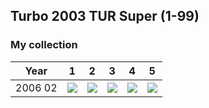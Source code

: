 ## Turbo 2003 TUR Super (1-99)

### My collection

|  Year   |                                        1                                         |                                        2                                         |                                        3                                         |                                        4                                         |                                        5                                         |
|:-------:|:--------------------------------------------------------------------------------:|:--------------------------------------------------------------------------------:|:--------------------------------------------------------------------------------:|:--------------------------------------------------------------------------------:|:--------------------------------------------------------------------------------:|
| 2006 02 | [<img src='thumbnails/outer/2006_02.1.0.png'>](thumbnails/outer/2006_02.1.0.png) | [<img src='thumbnails/outer/2006_02.2.0.png'>](thumbnails/outer/2006_02.2.0.png) | [<img src='thumbnails/outer/2006_02.3.0.png'>](thumbnails/outer/2006_02.3.0.png) | [<img src='thumbnails/outer/2006_02.4.0.png'>](thumbnails/outer/2006_02.4.0.png) | [<img src='thumbnails/outer/2006_02.5.0.png'>](thumbnails/outer/2006_02.5.0.png) |

<span style="display: inline-block;">
	<a href='thumbnails/inner/1.5.png' title=''><img src='thumbnails/inner/1.5.png' alt=''></a>
</span>
<span style="display: inline-block;">
	<a href='thumbnails/inner/2.5.png' title=''><img src='thumbnails/inner/2.5.png' alt=''></a>
</span>
<span style="display: inline-block;">
	<a href='thumbnails/inner/3.4.png' title=''><img src='thumbnails/inner/3.4.png' alt=''></a>
</span>
<span style="display: inline-block;">
	<a href='thumbnails/inner/4.4.png' title=''><img src='thumbnails/inner/4.4.png' alt=''></a>
</span>
<span style="display: inline-block;">
	<a href='thumbnails/inner/5.5.png' title=''><img src='thumbnails/inner/5.5.png' alt=''></a>
</span>
<span style="display: inline-block;">
	<a href='thumbnails/inner/6.4.png' title=''><img src='thumbnails/inner/6.4.png' alt=''></a>
</span>
<span style="display: inline-block;">
	<a href='thumbnails/inner/7.5.png' title=''><img src='thumbnails/inner/7.5.png' alt=''></a>
</span>
<span style="display: inline-block;">
	<a href='thumbnails/inner/8.5.png' title=''><img src='thumbnails/inner/8.5.png' alt=''></a>
</span>
<span style="display: inline-block;">
	<a href='thumbnails/inner/9.5.png' title=''><img src='thumbnails/inner/9.5.png' alt=''></a>
</span>
<span style="display: inline-block;">
	<a href='thumbnails/inner/10.5.png' title=''><img src='thumbnails/inner/10.5.png' alt=''></a>
</span>
<span style="display: inline-block;">
	<a href='thumbnails/inner/11.5.png' title=''><img src='thumbnails/inner/11.5.png' alt=''></a>
</span>
<span style="display: inline-block;">
	<a href='thumbnails/inner/12.5.png' title=''><img src='thumbnails/inner/12.5.png' alt=''></a>
</span>
<span style="display: inline-block;">
	<a href='thumbnails/inner/13.5.png' title=''><img src='thumbnails/inner/13.5.png' alt=''></a>
</span>
<span style="display: inline-block;">
	<a href='thumbnails/inner/14.5.png' title=''><img src='thumbnails/inner/14.5.png' alt=''></a>
</span>
<span style="display: inline-block;">
	<a href='thumbnails/inner/15.5.png' title=''><img src='thumbnails/inner/15.5.png' alt=''></a>
</span>
<span style="display: inline-block;">
	<a href='thumbnails/inner/16.5.png' title=''><img src='thumbnails/inner/16.5.png' alt=''></a>
</span>
<span style="display: inline-block;">
	<a href='thumbnails/inner/17.5.png' title=''><img src='thumbnails/inner/17.5.png' alt=''></a>
</span>
<span style="display: inline-block;">
	<a href='thumbnails/inner/18.5.png' title=''><img src='thumbnails/inner/18.5.png' alt=''></a>
</span>
<span style="display: inline-block;">
	<a href='thumbnails/inner/19.4.png' title=''><img src='thumbnails/inner/19.4.png' alt=''></a>
</span>
<span style="display: inline-block;">
	<a href='thumbnails/inner/20.4.png' title=''><img src='thumbnails/inner/20.4.png' alt=''></a>
</span>
<span style="display: inline-block;">
	<a href='thumbnails/inner/21.5.png' title=''><img src='thumbnails/inner/21.5.png' alt=''></a>
</span>
<span style="display: inline-block;">
	<a href='thumbnails/inner/22.4.png' title=''><img src='thumbnails/inner/22.4.png' alt=''></a>
</span>
<span style="display: inline-block;">
	<a href='thumbnails/inner/23.5.png' title=''><img src='thumbnails/inner/23.5.png' alt=''></a>
</span>
<span style="display: inline-block;">
	<a href='thumbnails/inner/24.5.png' title=''><img src='thumbnails/inner/24.5.png' alt=''></a>
</span>
<span style="display: inline-block;">
	<a href='thumbnails/inner/25.5.png' title=''><img src='thumbnails/inner/25.5.png' alt=''></a>
</span>
<span style="display: inline-block;">
	<a href='thumbnails/inner/26.4.png' title=''><img src='thumbnails/inner/26.4.png' alt=''></a>
</span>
<span style="display: inline-block;">
	<a href='thumbnails/inner/27.5.png' title=''><img src='thumbnails/inner/27.5.png' alt=''></a>
</span>
<span style="display: inline-block;">
	<a href='thumbnails/inner/28.5.png' title=''><img src='thumbnails/inner/28.5.png' alt=''></a>
</span>
<span style="display: inline-block;">
	<a href='thumbnails/inner/29.5.png' title=''><img src='thumbnails/inner/29.5.png' alt=''></a>
</span>
<span style="display: inline-block;">
	<a href='thumbnails/inner/30.5.png' title=''><img src='thumbnails/inner/30.5.png' alt=''></a>
</span>
<span style="display: inline-block;">
	<a href='thumbnails/inner/31.4.png' title=''><img src='thumbnails/inner/31.4.png' alt=''></a>
</span>
<span style="display: inline-block;">
	<a href='thumbnails/inner/32.5.png' title=''><img src='thumbnails/inner/32.5.png' alt=''></a>
</span>
<span style="display: inline-block;">
	<a href='thumbnails/inner/33.5.png' title=''><img src='thumbnails/inner/33.5.png' alt=''></a>
</span>
<span style="display: inline-block;">
	<a href='thumbnails/inner/34.5.png' title=''><img src='thumbnails/inner/34.5.png' alt=''></a>
</span>
<span style="display: inline-block;">
	<a href='thumbnails/inner/35.4.png' title=''><img src='thumbnails/inner/35.4.png' alt=''></a>
</span>
<span style="display: inline-block;">
	<a href='thumbnails/inner/36.4.png' title=''><img src='thumbnails/inner/36.4.png' alt=''></a>
</span>
<span style="display: inline-block;">
	<a href='thumbnails/inner/37.4.png' title=''><img src='thumbnails/inner/37.4.png' alt=''></a>
</span>
<span style="display: inline-block;">
	<a href='thumbnails/inner/38.5.png' title=''><img src='thumbnails/inner/38.5.png' alt=''></a>
</span>
<span style="display: inline-block;">
	<a href='thumbnails/inner/39.4.png' title=''><img src='thumbnails/inner/39.4.png' alt=''></a>
</span>
<span style="display: inline-block;">
	<a href='thumbnails/inner/40.4.png' title=''><img src='thumbnails/inner/40.4.png' alt=''></a>
</span>
<span style="display: inline-block;">
	<a href='thumbnails/inner/41.5.png' title=''><img src='thumbnails/inner/41.5.png' alt=''></a>
</span>
<span style="display: inline-block;">
	<a href='thumbnails/inner/42.4.png' title=''><img src='thumbnails/inner/42.4.png' alt=''></a>
</span>
<span style="display: inline-block;">
	<a href='thumbnails/inner/43.4.png' title=''><img src='thumbnails/inner/43.4.png' alt=''></a>
</span>
<span style="display: inline-block;">
	<a href='thumbnails/inner/44.4.png' title=''><img src='thumbnails/inner/44.4.png' alt=''></a>
</span>
<span style="display: inline-block;">
	<a href='thumbnails/inner/45.4.png' title=''><img src='thumbnails/inner/45.4.png' alt=''></a>
</span>
<span style="display: inline-block;">
	<a href='thumbnails/inner/46.4.png' title=''><img src='thumbnails/inner/46.4.png' alt=''></a>
</span>
<span style="display: inline-block;">
	<a href='thumbnails/inner/47.4.png' title=''><img src='thumbnails/inner/47.4.png' alt=''></a>
</span>
<span style="display: inline-block;">
	<a href='thumbnails/inner/48.4.png' title=''><img src='thumbnails/inner/48.4.png' alt=''></a>
</span>
<span style="display: inline-block;">
	<a href='thumbnails/inner/49.4.png' title=''><img src='thumbnails/inner/49.4.png' alt=''></a>
</span>
<span style="display: inline-block;">
	<a href='thumbnails/inner/50.4.png' title=''><img src='thumbnails/inner/50.4.png' alt=''></a>
</span>
<span style="display: inline-block;">
	<a href='thumbnails/inner/51.3.png' title=''><img src='thumbnails/inner/51.3.png' alt=''></a>
</span>
<span style="display: inline-block;">
	<a href='thumbnails/inner/52.4.png' title=''><img src='thumbnails/inner/52.4.png' alt=''></a>
</span>
<span style="display: inline-block;">
	<a href='thumbnails/inner/53.4.png' title=''><img src='thumbnails/inner/53.4.png' alt=''></a>
</span>
<span style="display: inline-block;">
	<a href='thumbnails/inner/54.4.png' title=''><img src='thumbnails/inner/54.4.png' alt=''></a>
</span>
<span style="display: inline-block;">
	<a href='thumbnails/inner/55.5.png' title=''><img src='thumbnails/inner/55.5.png' alt=''></a>
</span>
<span style="display: inline-block;">
	<a href='thumbnails/inner/56.4.png' title=''><img src='thumbnails/inner/56.4.png' alt=''></a>
</span>
<span style="display: inline-block;">
	<a href='thumbnails/inner/57.4.png' title=''><img src='thumbnails/inner/57.4.png' alt=''></a>
</span>
<span style="display: inline-block;">
	<a href='thumbnails/inner/58.5.png' title=''><img src='thumbnails/inner/58.5.png' alt=''></a>
</span>
<span style="display: inline-block;">
	<a href='thumbnails/inner/59.5.png' title=''><img src='thumbnails/inner/59.5.png' alt=''></a>
</span>
<span style="display: inline-block;">
	<a href='thumbnails/inner/60.5.png' title=''><img src='thumbnails/inner/60.5.png' alt=''></a>
</span>
<span style="display: inline-block;">
	<a href='thumbnails/inner/61.5.png' title=''><img src='thumbnails/inner/61.5.png' alt=''></a>
</span>
<span style="display: inline-block;">
	<a href='thumbnails/inner/62.5.png' title=''><img src='thumbnails/inner/62.5.png' alt=''></a>
</span>
<span style="display: inline-block;">
	<a href='thumbnails/inner/63.5.png' title=''><img src='thumbnails/inner/63.5.png' alt=''></a>
</span>
<span style="display: inline-block;">
	<a href='thumbnails/inner/64.3.png' title=''><img src='thumbnails/inner/64.3.png' alt=''></a>
</span>
<span style="display: inline-block;">
	<a href='thumbnails/inner/65.5.png' title=''><img src='thumbnails/inner/65.5.png' alt=''></a>
</span>
<span style="display: inline-block;">
	<a href='thumbnails/inner/66.5.png' title=''><img src='thumbnails/inner/66.5.png' alt=''></a>
</span>
<span style="display: inline-block;">
	<a href='thumbnails/inner/67.5.png' title=''><img src='thumbnails/inner/67.5.png' alt=''></a>
</span>
<span style="display: inline-block;">
	<a href='thumbnails/inner/68.5.png' title=''><img src='thumbnails/inner/68.5.png' alt=''></a>
</span>
<span style="display: inline-block;">
	<a href='thumbnails/inner/69.4.png' title=''><img src='thumbnails/inner/69.4.png' alt=''></a>
</span>
<span style="display: inline-block;">
	<a href='thumbnails/inner/70.5.png' title=''><img src='thumbnails/inner/70.5.png' alt=''></a>
</span>
<span style="display: inline-block;">
	<a href='thumbnails/inner/71.5.png' title=''><img src='thumbnails/inner/71.5.png' alt=''></a>
</span>
<span style="display: inline-block;">
	<a href='thumbnails/inner/72.5.png' title=''><img src='thumbnails/inner/72.5.png' alt=''></a>
</span>
<span style="display: inline-block;">
	<a href='thumbnails/inner/73.4.png' title=''><img src='thumbnails/inner/73.4.png' alt=''></a>
</span>
<span style="display: inline-block;">
	<a href='thumbnails/inner/74.4.png' title=''><img src='thumbnails/inner/74.4.png' alt=''></a>
</span>
<span style="display: inline-block;">
	<a href='thumbnails/inner/75.4.png' title=''><img src='thumbnails/inner/75.4.png' alt=''></a>
</span>
<span style="display: inline-block;">
	<a href='thumbnails/inner/76.5.png' title=''><img src='thumbnails/inner/76.5.png' alt=''></a>
</span>
<span style="display: inline-block;">
	<a href='thumbnails/inner/77.5.png' title=''><img src='thumbnails/inner/77.5.png' alt=''></a>
</span>
<span style="display: inline-block;">
	<a href='thumbnails/inner/78.5.png' title=''><img src='thumbnails/inner/78.5.png' alt=''></a>
</span>
<span style="display: inline-block;">
	<a href='thumbnails/inner/79.5.png' title=''><img src='thumbnails/inner/79.5.png' alt=''></a>
</span>
<span style="display: inline-block;">
	<a href='thumbnails/inner/80.5.png' title=''><img src='thumbnails/inner/80.5.png' alt=''></a>
</span>
<span style="display: inline-block;">
	<a href='thumbnails/inner/81.5.png' title=''><img src='thumbnails/inner/81.5.png' alt=''></a>
</span>
<span style="display: inline-block;">
	<a href='thumbnails/inner/82.5.png' title=''><img src='thumbnails/inner/82.5.png' alt=''></a>
</span>
<span style="display: inline-block;">
	<a href='thumbnails/inner/83.5.png' title=''><img src='thumbnails/inner/83.5.png' alt=''></a>
</span>
<span style="display: inline-block;">
	<a href='thumbnails/inner/84.5.png' title=''><img src='thumbnails/inner/84.5.png' alt=''></a>
</span>
<span style="display: inline-block;">
	<a href='thumbnails/inner/85.5.png' title=''><img src='thumbnails/inner/85.5.png' alt=''></a>
</span>
<span style="display: inline-block;">
	<a href='thumbnails/inner/86.5.png' title=''><img src='thumbnails/inner/86.5.png' alt=''></a>
</span>
<span style="display: inline-block;">
	<a href='thumbnails/inner/87.5.png' title=''><img src='thumbnails/inner/87.5.png' alt=''></a>
</span>
<span style="display: inline-block;">
	<a href='thumbnails/inner/88.4.png' title=''><img src='thumbnails/inner/88.4.png' alt=''></a>
</span>
<span style="display: inline-block;">
	<a href='thumbnails/inner/89.5.png' title=''><img src='thumbnails/inner/89.5.png' alt=''></a>
</span>
<span style="display: inline-block;">
	<a href='thumbnails/inner/90.5.png' title=''><img src='thumbnails/inner/90.5.png' alt=''></a>
</span>
<span style="display: inline-block;">
	<a href='thumbnails/inner/91.5.png' title=''><img src='thumbnails/inner/91.5.png' alt=''></a>
</span>
<span style="display: inline-block;">
	<a href='thumbnails/inner/92.5.png' title=''><img src='thumbnails/inner/92.5.png' alt=''></a>
</span>
<span style="display: inline-block;">
	<a href='thumbnails/inner/93.5.png' title=''><img src='thumbnails/inner/93.5.png' alt=''></a>
</span>
<span style="display: inline-block;">
	<a href='thumbnails/inner/94.5.png' title=''><img src='thumbnails/inner/94.5.png' alt=''></a>
</span>
<span style="display: inline-block;">
	<a href='thumbnails/inner/95.5.png' title=''><img src='thumbnails/inner/95.5.png' alt=''></a>
</span>
<span style="display: inline-block;">
	<a href='thumbnails/inner/96.5.png' title=''><img src='thumbnails/inner/96.5.png' alt=''></a>
</span>
<span style="display: inline-block;">
	<a href='thumbnails/inner/97.5.png' title=''><img src='thumbnails/inner/97.5.png' alt=''></a>
</span>
<span style="display: inline-block;">
	<a href='thumbnails/inner/98.5.png' title=''><img src='thumbnails/inner/98.5.png' alt=''></a>
</span>
<span style="display: inline-block;">
	<a href='thumbnails/inner/99.5.png' title=''><img src='thumbnails/inner/99.5.png' alt=''></a>
</span>

